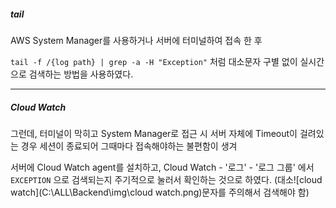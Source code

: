 ##### tail

AWS System Manager를 사용하거나 서버에 터미널하여 접속 한 후

`tail -f /{log path} | grep -a -H "Exception"` 처럼 대소문자 구별 없이 실시간으로 검색하는 방법을 사용하였다.

---

##### Cloud Watch

그런데, 터미널이 막히고 System Manager로 접근 시 서버 자체에 Timeout이 걸려있는 경우 세션이 종료되어 그때마다 접속해야하는 불편함이 생겨

서버에 Cloud Watch agent를 설치하고, Cloud Watch - '로그' - '로그 그룹' 에서 `EXCEPTION` 으로 검색되는지 주기적으로 눌러서 확인하는 것으로 하였다. (대소![cloud watch](C:\ALL\Backend\img\cloud watch.png)문자를 주의해서 검색해야 함)